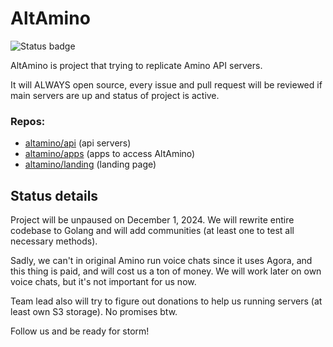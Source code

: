 # AltAmino
![Status badge](https://img.shields.io/badge/status-paused-yellow)

AltAmino is project that trying to replicate Amino API servers.

It will ALWAYS open source, every issue and pull request will be reviewed if main servers are up and status of project is active.

### Repos:
- [altamino/api](https://github.com/altamino/api) (api servers)
- [altamino/apps](https://github.com/altamino/apps) (apps to access AltAmino)
- [altamino/landing](https://github.com/altamino/landing) (landing page)


## Status details

Project will be unpaused on December 1, 2024. We will rewrite entire codebase to Golang and will add communities (at least one to test all necessary methods).

Sadly, we can't in original Amino run voice chats since it uses Agora, and this thing is paid, and will cost us a ton of money. We will work later on own voice chats, but it's not important for us now.

Team lead also will try to figure out donations to help us running servers (at least own S3 storage). No promises btw.

Follow us and be ready for storm!
